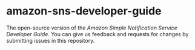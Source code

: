 # amazon-sns-developer-guide
The open-source version of the _Amazon Simple Notification Service Developer Guide_. You can give us feedback and requests for changes by submitting issues in this repository.
